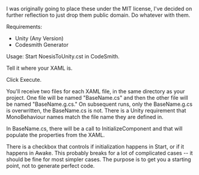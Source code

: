 I was originally going to place these under the MIT license, I've decided on further reflection to just drop them public domain.  Do whatever with them.

Requirements:
* Unity (Any Version)
* Codesmith Generator

Usage:
Start NoesisToUnity.cst in CodeSmith.  

Tell it where your XAML is.

Click Execute.

You'll receive two files for each XAML file, in the same directory as your project.  One file will be named "BaseName.cs" and then the other file will be named "BaseName.g.cs."  On subsequent runs, only the BaseName.g.cs is overwritten, the BaseName.cs is not.  There is a Unity requirement that MonoBehaviour names match the file name they are defined in.

In BaseName.cs, there will be a call to InitializeComponent and that will populate the properties from the XAML.  

There is a checkbox that controls if initialization happens in Start, or if it happens in Awake.  This probably breaks for a lot of complicated
cases -- it should be fine for most simpler cases.  The purpose is to get you a starting point, not to generate perfect code.